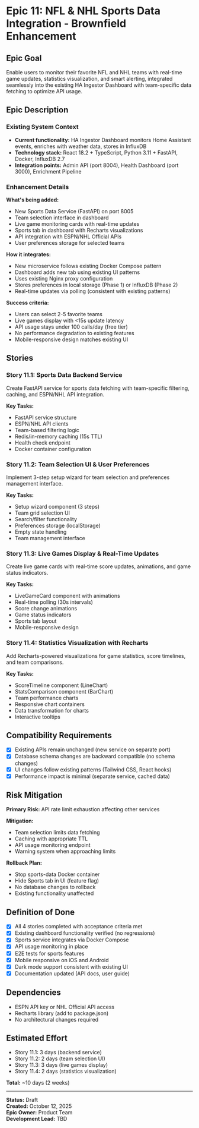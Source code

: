 # Epic 11: NFL & NHL Sports Data Integration - Brownfield Enhancement

## Epic Goal

Enable users to monitor their favorite NFL and NHL teams with real-time game updates, statistics visualization, and smart alerting, integrated seamlessly into the existing HA Ingestor Dashboard with team-specific data fetching to optimize API usage.

## Epic Description

### Existing System Context

- **Current functionality:** HA Ingestor Dashboard monitors Home Assistant events, enriches with weather data, stores in InfluxDB
- **Technology stack:** React 18.2 + TypeScript, Python 3.11 + FastAPI, Docker, InfluxDB 2.7
- **Integration points:** Admin API (port 8004), Health Dashboard (port 3000), Enrichment Pipeline

### Enhancement Details

**What's being added:**
- New Sports Data Service (FastAPI) on port 8005
- Team selection interface in dashboard
- Live game monitoring cards with real-time updates
- Sports tab in dashboard with Recharts visualizations
- API integration with ESPN/NHL Official APIs
- User preferences storage for selected teams

**How it integrates:**
- New microservice follows existing Docker Compose pattern
- Dashboard adds new tab using existing UI patterns
- Uses existing Nginx proxy configuration
- Stores preferences in local storage (Phase 1) or InfluxDB (Phase 2)
- Real-time updates via polling (consistent with existing patterns)

**Success criteria:**
- Users can select 2-5 favorite teams
- Live games display with <15s update latency
- API usage stays under 100 calls/day (free tier)
- No performance degradation to existing features
- Mobile-responsive design matches existing UI

## Stories

### Story 11.1: Sports Data Backend Service
Create FastAPI service for sports data fetching with team-specific filtering, caching, and ESPN/NHL API integration.

**Key Tasks:**
- FastAPI service structure
- ESPN/NHL API clients
- Team-based filtering logic
- Redis/in-memory caching (15s TTL)
- Health check endpoint
- Docker container configuration

### Story 11.2: Team Selection UI & User Preferences
Implement 3-step setup wizard for team selection and preferences management interface.

**Key Tasks:**
- Setup wizard component (3 steps)
- Team grid selection UI
- Search/filter functionality
- Preferences storage (localStorage)
- Empty state handling
- Team management interface

### Story 11.3: Live Games Display & Real-Time Updates
Create live game cards with real-time score updates, animations, and game status indicators.

**Key Tasks:**
- LiveGameCard component with animations
- Real-time polling (30s intervals)
- Score change animations
- Game status indicators
- Sports tab layout
- Mobile-responsive design

### Story 11.4: Statistics Visualization with Recharts
Add Recharts-powered visualizations for game statistics, score timelines, and team comparisons.

**Key Tasks:**
- ScoreTimeline component (LineChart)
- StatsComparison component (BarChart)
- Team performance charts
- Responsive chart containers
- Data transformation for charts
- Interactive tooltips

## Compatibility Requirements

- [x] Existing APIs remain unchanged (new service on separate port)
- [x] Database schema changes are backward compatible (no schema changes)
- [x] UI changes follow existing patterns (Tailwind CSS, React hooks)
- [x] Performance impact is minimal (separate service, cached data)

## Risk Mitigation

**Primary Risk:** API rate limit exhaustion affecting other services

**Mitigation:** 
- Team selection limits data fetching
- Caching with appropriate TTL
- API usage monitoring endpoint
- Warning system when approaching limits

**Rollback Plan:** 
- Stop sports-data Docker container
- Hide Sports tab in UI (feature flag)
- No database changes to rollback
- Existing functionality unaffected

## Definition of Done

- [x] All 4 stories completed with acceptance criteria met
- [x] Existing dashboard functionality verified (no regressions)
- [x] Sports service integrates via Docker Compose
- [x] API usage monitoring in place
- [x] E2E tests for sports features
- [x] Mobile responsive on iOS and Android
- [x] Dark mode support consistent with existing UI
- [x] Documentation updated (API docs, user guide)

## Dependencies

- ESPN API key or NHL Official API access
- Recharts library (add to package.json)
- No architectural changes required

## Estimated Effort

- Story 11.1: 3 days (backend service)
- Story 11.2: 2 days (team selection UI)
- Story 11.3: 3 days (live games display)
- Story 11.4: 2 days (statistics visualization)

**Total:** ~10 days (2 weeks)

---

**Status:** Draft  
**Created:** October 12, 2025  
**Epic Owner:** Product Team  
**Development Lead:** TBD

